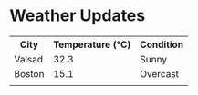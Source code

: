 # Weather Updates

<!-- WEATHER-UPDATE-START -->
<table><tr><th>City</th><th>Temperature (°C)</th><th>Condition</th></tr><tr><td>Valsad</td><td>32.3</td><td>Sunny</td></tr><tr><td>Boston</td><td>15.1</td><td>Overcast</td></tr><tr><td></td><td></td><td></td></tr></table>
<!-- WEATHER-UPDATE-END -->
